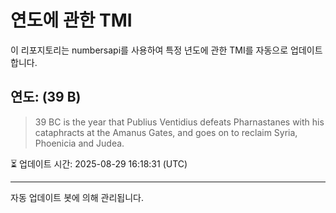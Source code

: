 
# 연도에 관한 TMI

이 리포지토리는 numbersapi를 사용하여 특정 년도에 관한 TMI를 자동으로 업데이트합니다.

## 연도: (39 B)
> 39 BC is the year that Publius Ventidius defeats Pharnastanes with his cataphracts at the Amanus Gates, and goes on to reclaim Syria, Phoenicia and Judea.

⏳ 업데이트 시간: 2025-08-29 16:18:31 (UTC)

---
자동 업데이트 봇에 의해 관리됩니다.
